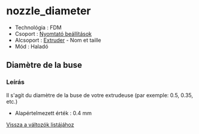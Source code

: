 # nozzle\_diameter

* Technológia : FDM
* Csoport : [Nyomtató beállítások](../../beallitasok/printer_settings.md)
* Alcsoport : [Extruder](../../beallitasok/printer_settings.md#extrudeuse) - Nom et taille
* Mód : Haladó

## Diamètre de la buse

### Leírás

Il s'agit du diamètre de la buse de votre extrudeuse \(par exemple: 0.5, 0.35, etc.\)

* Alapértelmezett érték : 0.4 mm

[Vissza a változók listájához](/)

